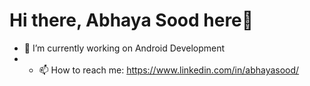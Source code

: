 # Hi there, Abhaya Sood here👋

<!--
**Abhaya-Sood/Abhaya-Sood** is a ✨ _special_ ✨ repository because its `README.md` (this file) appears on your GitHub profile.

Here are some ideas to get you started:


- 🌱 I’m currently learning ...
- 👯 I’m looking to collaborate on ...
- 🤔 I’m looking for help with ...
- 💬 Ask me about ...

- 😄 Pronouns: ...
- ⚡ Fun fact: ...
-->
- 🔭 I’m currently working on Android Development
- - 📫 How to reach me: https://www.linkedin.com/in/abhayasood/
